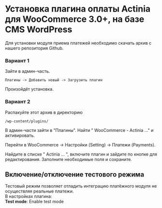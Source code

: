 # Установка плагина оплаты Actinia для WooCommerce 3.0+, на базе CMS WordPress 
  
Для установки модуля приема платежей необходимо скачать архив с нашего репозитория Github. 
  
### Вариант 1  
Зайти в админ-часть.
```
Плагины -> Добавить новый -> Загрузить плагин
```
Произойдёт установка.   
  
### Вариант 2
Распакуйте этот архив в директорию
```
/wp-content/plugins/
```

В админ-части зайти в "Плагины". Найти " WooCommerce - Actinia ..." и активировать.
  
Перейти в WooCommerce -> Настройки (Setting) -> Платежи (Payments).  
  
Найдите в списке " Actinia ... ", включите плагин и зайдите по кнопке для редактирования. Заполните необходимые поля и сохраните.

## Включение/отключение тестового режима  
Тестовый режим позволяет отладить интеграцию платёжного модуля не осуществляя реальные платежи.  
В настройках плагина:  
**Test mode**: Enable test mode

 